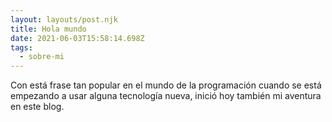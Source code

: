 ```yaml
---
layout: layouts/post.njk
title: Hola mundo
date: 2021-06-03T15:58:14.698Z
tags:
  - sobre-mi
---
```

Con está frase tan popular en el mundo de la programación cuando se está empezando a usar alguna tecnología nueva, inició hoy también mi aventura en este blog. 